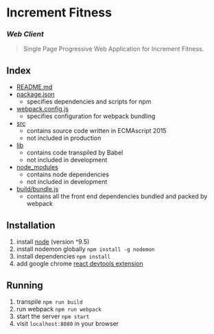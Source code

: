 # Increment Fitness
### _Web Client_

> Single Page Progressive Web Application for Increment Fitness.  

## Index
- [README.md](README.md)
- [package.json](package.json)
    - specifies dependencies and scripts for npm 
- [webpack.config.js](webpack.config.js)
    - specifies configuration for webpack bundling
- [src](src)
    - contains source code written in ECMAscript 2015
    - not included in production
- [lib](lib)
    - contains code transpiled by Babel
    - not included in development
- [node_modules](node_modules)
    - contains node dependencies
    - not included in development
- [build/bundle.js](build/bundle.js)
    - contains all the front end dependencies bundled and packed by webpack

## Installation
1. install [node](https://nodejs.org/en/) (version ^9.5)
2. install nodemon globally `npm install -g nodemon`
3. install dependencies `npm install`
4. add google chrome [react devtools extension](https://chrome.google.com/webstore/detail/react-developer-tools/fmkadmapgofadopljbjfkapdkoienihi/)

## Running
1. transpile `npm run build`
2. run webpack `npm run webpack`
3. start the server `npm start`
4. visit `localhost:8080` in your browser
